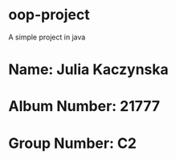 # oop-project
A simple project in java

# Name: Julia Kaczynska
# Album Number: 21777
# Group Number: C2
